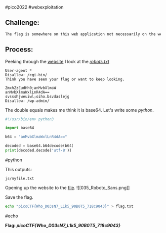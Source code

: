 #pico2022 #webexploitation 

## Challenge:
```md
The flag is somewhere on this web application not necessarily on the website. Find it. Check [this](http://saturn.picoctf.net:65352/) out.
```

## Process:
Peeking through the [website](https://saturn.picoctf.net:65352/) I look at the [*robots.txt*](http://saturn.picoctf.net:65352/robots.txt)
```
User-agent *
Disallow: /cgi-bin/
Think you have seen your flag or want to keep looking.

ZmxhZzEudHh0;anMvbXlmaW
anMvbXlmaWxlLnR4dA==
svssshjweuiwl;oiho.bsvdaslejg
Disallow: /wp-admin/
```

The double equals makes me think it is base64. Let's write some *python*.
```python
#!/usr/bin/env python3

import base64

b64 = "anMvbXlmaWxlLnR4dA=="

decoded = base64.b64decode(b64)
print(decoded.decode('utf-8'))
```
#python 

This outputs:
```
js/myfile.txt
```

Opening up the website to the [file](http://saturn.picoctf.net:65352/js/myfile.txt).
![[035_Roboto_Sans.png]]

Save the flag.
```bash
echo "picoCTF{Who_D03sN7_L1k5_90B0T5_718c9043}" > flag.txt
```
#echo 

**Flag: *picoCTF{Who_D03sN7_L1k5_90B0T5_718c9043}***
